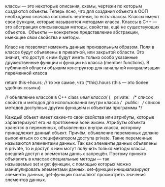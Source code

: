 классы — это некоторые описания, схемы, чертежи по которым создаются объекты. Теперь ясно, что для создания объекта в ООП 
необходимо сначала составить чертежи, то есть классы. Классы имеют свои функции, которые называются методами класса.
Классы в С++ — это абстракция описывающая методы, свойства, ещё не существующих объектов. 
Объекты — конкретное представление абстракции, имеющее свои свойства и методы.

Класс не позволяет изменить данные произвольным образом. Поля в классе будут объявлены в приватной, или закрытой области. 
Это значит, что доступ к ним будут иметь только особо указанные дружественные функции и функции из класса (member functions). 
В публичной области объявим конструктор для начальной инициализации переменной класса

return this->hours;  // то же самое, что (*this).hours (this — это более удобная ссылка)

// объявление классов в С++
class /*имя класса*/
{
  private:
  /* список свойств и методов для использования внутри класса */
  public:
  /* список методов доступных другим функциям и объектам программы */

  Каждый объект имеет какие-то свои свойства или атрибуты, которые характеризуют его на протяжении всей жизни. Атрибуты объекта хранятся в переменных, объявленных внутри класса, которому принадлежит данный объект. Причём, объявление переменных должно выполняться со спецификатором доступа private. Такие переменные называются элементами данных. Так как элементы данных объявлены в private, то и доступ к ним могут получить только методы класса, внешний доступ к элементам данных запрещён. Поэтому принято объявлять в классах специальные методы — так называемые set и get функции, с помощью которых можно манипулировать элементами данных. set-функции инициализируют элементы данных, get-функции позволяют просмотреть значения элементов данных.
